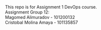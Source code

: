 This repo is for Assignment 1 DevOps course. <br />
Assignment Group 12: <br />
Magomed Alimuradov -  101200132 <br />
Cristobal Molina Amaya - 101135857 <br />
<empty>
<empty>
